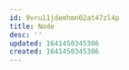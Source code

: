 ```yaml
---
id: 9vru11jdemhmn02at47zl4p
title: Node
desc: ''
updated: 1641450345386
created: 1641450345386
---
```



